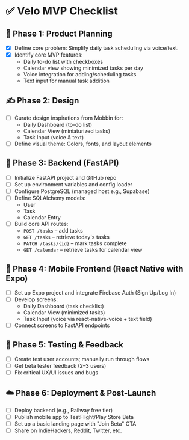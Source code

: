 # ✅ Velo MVP Checklist

## 🚀 Phase 1: Product Planning
- [x] Define core problem: Simplify daily task scheduling via voice/text.
- [x] Identify core MVP features:
  - Daily to-do list with checkboxes
  - Calendar view showing minimized tasks per day
  - Voice integration for adding/scheduling tasks
  - Text input for manual task addition

## ✍️ Phase 2: Design
- [ ] Curate design inspirations from Mobbin for:
  - Daily Dashboard (to-do list)
  - Calendar View (miniaturized tasks)
  - Task Input (voice & text)
- [ ] Define visual theme: Colors, fonts, and layout elements

## 🧱 Phase 3: Backend (FastAPI)
- [ ] Initialize FastAPI project and GitHub repo
- [ ] Set up environment variables and config loader
- [ ] Configure PostgreSQL (managed host e.g., Supabase)
- [ ] Define SQLAlchemy models:
  - User
  - Task
  - Calendar Entry
- [ ] Build core API routes:
  - `POST /tasks` – add tasks
  - `GET /tasks` – retrieve today's tasks
  - `PATCH /tasks/{id}` – mark tasks complete
  - `GET /calendar` – retrieve tasks for calendar view

## 🎨 Phase 4: Mobile Frontend (React Native with Expo)
- [ ] Set up Expo project and integrate Firebase Auth (Sign Up/Log In)
- [ ] Develop screens:
  - Daily Dashboard (task checklist)
  - Calendar View (minimized tasks)
  - Task Input (voice via react-native-voice + text field)
- [ ] Connect screens to FastAPI endpoints

## 🧪 Phase 5: Testing & Feedback
- [ ] Create test user accounts; manually run through flows
- [ ] Get beta tester feedback (2–3 users)
- [ ] Fix critical UX/UI issues and bugs

## ☁️ Phase 6: Deployment & Post-Launch
- [ ] Deploy backend (e.g., Railway free tier)
- [ ] Publish mobile app to TestFlight/Play Store Beta
- [ ] Set up a basic landing page with "Join Beta" CTA
- [ ] Share on IndieHackers, Reddit, Twitter, etc.
